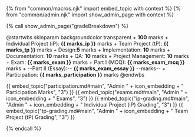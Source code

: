 {% from "common/macros.njk" import embed_topic with context %}
{% from "common/admin.njk" import show_admin_page with context %}

{% call show_admin_page("gradeBreakdown") %}
<div id="main">

<puml>
@startwbs
skinparam backgroundcolor transparent
+ <b><color:red>100</color></b> marks
 + Individual Project (iP): <b><color:red>{{ marks_ip }}</color></b> marks
 + Team Project (tP): <b><color:red>{{ marks_tp }}</color></b> marks
  + Design:<b><color:red>5</color></b> marks
  + Implementation: <b><color:red>10</color></b> marks
  + Documentation: <b><color:red>10</color></b> marks
  + QA: <b><color:red>10</color></b> marks
  + Project Management: <b><color:red>10</color></b> marks
 + Exam: <b><color:red>{{ marks_exam }}</color></b> marks
  + Part I (MCQ): <b><color:red>{{ marks_exam_mcq }}</color></b> marks
  + --Part II (Essay):-- <b><color:red>{{ marks_exam_essay }}</color></b> --marks--
 + Participation: <b><color:red>{{ marks_participation }}</color></b> marks
@endwbs
</puml>

{{ embed_topic("participation.md#main", "Admin " + icon_embedding + " Participation Marks", "3") }}
{{ embed_topic("exams.md#main", "Admin " + icon_embedding + " Exams", "3") }}
{{ embed_topic("ip-grading.md#main", "Admin " + icon_embedding + " Individual Project (iP) Grading", "3") }}
{{ embed_topic("tp-grading.md#main", "Admin " + icon_embedding + " Team Project (tP) Grading", "3") }}

</div>

{% endcall %}
